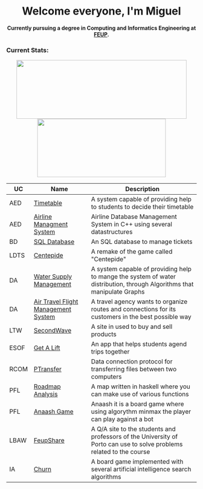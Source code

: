 <h1 align="center"> Welcome everyone, I'm Miguel </h1>

<p align="center" style="font-weight:bold;">
    Currently pursuing a degree in Computing and Informatics Engineering at <a href="https://www.fe.up.pt">FEUP</a>.
</p>

### Current Stats:

<p align="center">
 <img width="450" height="155" align="center" src="https://github-readme-stats.vercel.app/api?username=Miteus2004&hide=prs&count_private=true&show_icons=true&theme=github_dark">
 <img width="340" height="154" align="center" src="https://github-readme-stats.vercel.app/api/top-langs/?username=Miteus2004&layout=compact&theme=github_dark&hide=Makefile,Cmake,Shell,Starlark,M4,Html,teX&line_height=27">
</p>

| UC   | Name      | Description                                                                                                                                                   
|------|-----------|---------------------------------------------------------------------------------------------------------------------------------------------------------------
| AED  | [Timetable](https://github.com/Miteus2004/AED-PROJ1)    | A system capable of providing help to students to decide their timetable|
| AED  | [Airline Managment System](https://github.com/Miteus2004/AED-PROJ2)    | Airline Database Management System in C++ using several datastructures  |
| BD   | [SQL Database](https://github.com/Miteus2004/BD)    | An SQL database to manage tickets |
| LDTS | [Centepide](https://github.com/Miteus2004/LDTS)    | A remake of the game called "Centepide" |
| DA   | [Water Supply Management](https://github.com/Miteus2004/DA-PROJ2)  | A system capable of providing help to mange the system of water distribution, through Algorithms that manipulate Graphs                |
| DA   | [Air Travel Flight Management System](https://github.com/Miteus2004/DA-PROJ2)  | A travel agency wants to organize routes and connections for its customers in the best possible way                |
| LTW  | [SecondWave](https://github.com/Miteus2004/LTW) | A site in used to buy and sell products          |
| ESOF | [Get A Lift](https://github.com/Miteus2004/ESOF)     | An app that helps students agend trips together |
| RCOM | [PTransfer](https://github.com/Miteus2004/RCOM.proj2)     |  Data connection protocol for transferring files between two computers               |
| PFL  | [Roadmap Analysis](https://github.com/Miteus2004/PFL-PROJ1)     | A map written in haskell where you can make use of various functions  |  
| PFL  | [Anaash Game](https://github.com/Miteus2004/PFL-PROJ2)     | Anaash it is a board game where using algorythm minmax the player can play against a bot  |  
| LBAW | [FeupShare](https://github.com/Miteus2004/LBAW)| A Q/A site to the students and professors of the University of Porto can use to solve problems related to the course|
| IA   | [Churn](https://github.com/Miteus2004/IA-PROJ1) | A board game implemented with several artificial intelligence search algorithms   |

